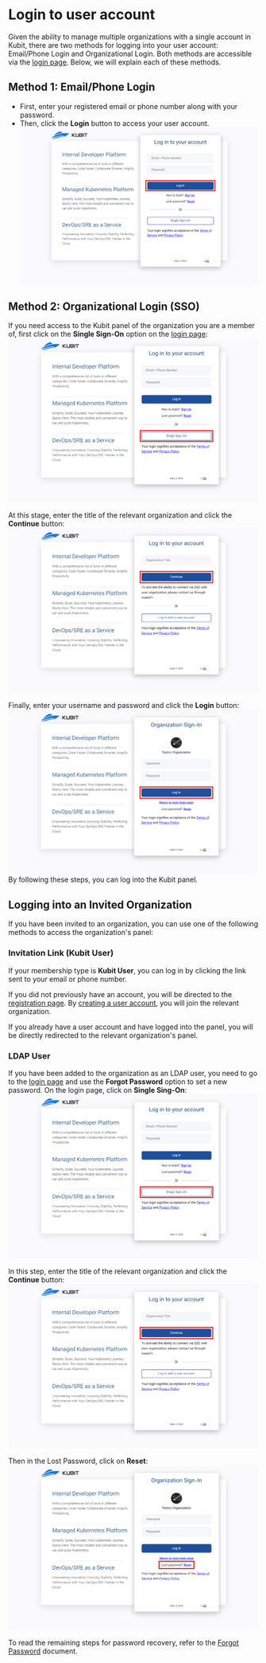 # Login to user account

Given the ability to manage multiple organizations with a single account in Kubit, there are two methods for logging into your user account: Email/Phone Login and Organizational Login. Both methods are accessible via the [login page](https://panel.kubit.ir/en/login/). Below, we will explain each of these methods.

## Method 1: Email/Phone Login

- First, enter your registered email or phone number along with your password.
- Then, click the **Login** button to access your user account.
  ![Login: login with email/phone](login-with-email.png)

## Method 2: Organizational Login (SSO)

If you need access to the Kubit panel of the organization you are a member of, first click on the **Single Sign-On** option on the [login page](https://panel.kubit.ir/en/login/):
![Login: login with org](login-with-org.png)

At this stage, enter the title of the relevant organization and click the **Continue** button:
![Login: login with org continue](login-with-org-continue.png)

Finally, enter your username and password and click the **Login** button:
![Login: enter username](enter-username-in-org.png)
By following these steps, you can log into the Kubit panel.

## Logging into an Invited Organization

If you have been invited to an organization, you can use one of the following methods to access the organization's panel:

### Invitation Link (Kubit User)

If your membership type is **Kubit User**, you can log in by clicking the link sent to your email or phone number.

If you did not previously have an account, you will be directed to the [registration page](https://panel.kubit.ir/en/register/). By [creating a user account](../register), you will join the relevant organization.

If you already have a user account and have logged into the panel, you will be directly redirected to the relevant organization's panel.

### LDAP User

If you have been added to the organization as an LDAP user, you need to go to the [login page](https://panel.kubit.ir/en/login/) and use the **Forgot Password** option to set a new password.
On the login page, click on **Single Sing-On**:
![Login: login with org](login-with-org.png)

In this step, enter the title of the relevant organization and click the **Continue** button:
![Login: login with org continue](login-with-org-continue.png)

Then in the Lost Password, click on **Reset**:
![Login: forgot ldap password](forgot-ldap-password.png)

To read the remaining steps for password recovery, refer to the [Forgot Password](../forgot-password) document.
